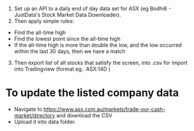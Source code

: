 1. Set up an API to a daily end of day data set for ASX (eg Bodhi6 - JustData's Stock Market Data Downloader). 
2. Then apply simple rules:
- Find the all-time high
- Find the lowest point since the all-time high
- If the all-time high is more than double the low, and the low occurred within the last 30 days, then we have a match
3. Then export list of all stocks that satisfy the screen, into .csv for import into Tradingview 
(format eg.. 
ASX:14D
)

# To update the listed company data

- Navigate to https://www.asx.com.au/markets/trade-our-cash-market/directory and download the CSV
- Upload it into data folder. 
